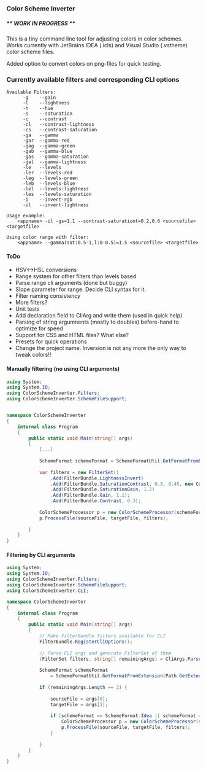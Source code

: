 ### Color Scheme Inverter

##### ** WORK IN PROGRESS **

This is a tiny command line tool for adjusting colors in color schemes.
Works currently with JetBrains IDEA (.icls) and Visual Studio (.vstheme) color scheme files.

Added option to convert colors on png-files for quick testing.


### Currently available filters and corresponding CLI options
```
Available Filters:
      -g    --gain                         
      -l    --lightness                    
      -h    --hue                          
      -s    --saturation                   
      -c    --contrast                     
      -cl   --contrast-lightness           
      -cs   --contrast-saturation          
      -ga   --gamma                        
      -gar  --gamma-red                    
      -gag  --gamma-green                  
      -gab  --gamma-blue                   
      -gas  --gamma-saturation             
      -gal  --gamma-lightness              
      -le   --levels                       
      -ler  --levels-red                   
      -leg  --levels-green                 
      -leb  --levels-blue                  
      -lel  --levels-lightness             
      -les  --levels-saturation            
      -i    --invert-rgb                   
      -il   --invert-lightness  
   
Usage example:
    <appname> -il -gs=1.1 --contrast-saturationt=0.2,0.6 <sourcefile> <targetfile>
    
Using color range with filter:
    <appname> --gamma(sat:0.5-1,l:0-0.5)=1.5 <sourcefile> <targetfile>
```


#### ToDo

+ HSV<->HSL conversions
+ Range system for other filters than levels based
+ Parse range cli arguments (done but buggy)
+ Slope parameter for range. Decide CLI syntax for it.
+ Filter naming consistency
+ More filters?
+ Unit tests
+ Add declaration field to CliArg and write them (used in quick help)
+ Parsing of string argumnents (mostly to doubles) before-hand to optimize for speed
+ Support for CSS and HTML files? What else?
+ Presets for quick operations
+ Change the project name. Inversion is not any more the only way to tweak colors!!


#### Manually filtering (no using CLI arguments)

```c#
using System;
using System.IO;
using ColorSchemeInverter.Filters;
using ColorSchemeInverter.SchemeFileSupport;


namespace ColorSchemeInverter
{
    internal class Program
    {
        public static void Main(string[] args)
        {    
            [...]
    
            SchemeFormat schemeFormat = SchemeFormatUtil.GetFormatFromExtension(Path.GetExtension(sourceFileName));
            
            var filters = new FilterSet()
                .Add(FilterBundle.LightnessInvert)
                .Add(FilterBundle.SaturationContrast, 0.3, 0.45, new ColorRange().Lightness(0.3, 1).Blue(0,0.5))
                .Add(FilterBundle.SaturationGain, 1.2)
                .Add(FilterBundle.Gain, 1.1);
                .Add(FilterBundle.Contrast, 0.3);
            
            ColorSchemeProcessor p = new ColorSchemeProcessor(schemeFormat);
            p.ProcessFile(sourceFile, targetFile, filters);
            
        }
    }
}
```

#### Filtering by CLI arguments

```c#
using System;
using System.IO;
using ColorSchemeInverter.Filters;
using ColorSchemeInverter.SchemeFileSupport;
using ColorSchemeInverter.CLI;

namespace ColorSchemeInverter
{
    internal class Program
    {
        public static void Main(string[] args)
        {
            // Make FilterBundle filters available for CLI
            FilterBundle.RegisterCliOptions();
            
            // Parse CLI args and generate FilterSet of them
            (FilterSet filters, string[] remainingArgs) = CliArgs.ParseFilterArgs(args);
            
            SchemeFormat schemeFormat 
                = SchemeFormatUtil.GetFormatFromExtension(Path.GetExtension(sourceFileName));
            
            if (remainingArgs.Length == 2) {
            
                sourceFile = args[0];
                targetFile = args[1];
                
                if (schemeFormat == SchemeFormat.Idea || schemeFormat == SchemeFormat.VisualStudio) {
                    ColorSchemeProcessor p = new ColorSchemeProcessor(schemeFormat);
                    p.ProcessFile(sourceFile, targetFile, filters);
                }
                
            }        
        }
    }
}
```